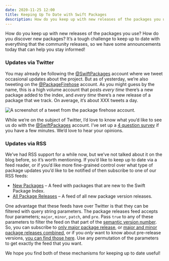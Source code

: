 ```yaml
---
date: 2020-11-25 12:00
title: Keeping Up To Date with Swift Packages
description: How do you keep up with new releases of the packages you use? How do you discover new packages? It’s a tough challenge to keep up to date with everything that the community releases, so we have some announcements today that can help you stay informed!
---
```


How do you keep up with new releases of the packages you use? How do you discover new packages? It’s a tough challenge to keep up to date with everything that the community releases, so we have some announcements today that can help you stay informed!

### Updates via Twitter

You may already be following the [@SwiftPackages](https://twitter.com/SwiftPackages) account where we tweet occasional updates about the project. But as of yesterday, we’re also tweeting on the [@PackageFirehose](https://packagefirehose) account. As you might guess by the name, this is a high volume account that posts *every time* there’s a new package added to the index, and *every time* there’s a new release of a package that we track. On average, it’s about XXX tweets a day.

![A screenshot of a tweet from the package firehose account.]()

While we’re on the subject of Twitter, I’d love to know what you’d like to see us do with the [@SwiftPackages](https://twitter.com/SwiftPackages) account. I’ve set up a [4 question survey]() if you have a few minutes. We’d love to hear your opinions.

### Updates via RSS

We’ve had RSS support for a while now, but we’ve not talked about it on the blog before, so it’s worth mentioning. If you’d like to keep up to date via a feed reader, or if you’d like more fine-grained control over what type of package updates you’d like to be notified of then subscribe to one of our RSS feeds:

* [New Packages](https://swiftpackageindex.com/packages.rss) – A feed with packages that are new to the Swift Package Index.
* [All Package Releases](https://swiftpackageindex.com/releases.rss) – A feed of all new package version releases.

One advantage that these feeds have over Twitter is that they can be filtered with query string parameters. The package releases feed accepts four parameters; `major`, `minor`, `patch`, and `pre`. Pass `true` to any of these parameters to filter the feed on that part of the [semantic version number](https://semver.org). So, you can subscribe to [only major package release](https://swiftpackageindex.com/releases.rss?major=true), or [major and minor package releases combined](https://swiftpackageindex.com/releases.rss?major=true&minor=true), or if you *only* want to know about pre-release versions, [you can find those here](https://swiftpackageindex.com/releases.rss?pre=true). Use any permutation of the parameters to get exactly the feed that you want.

We hope you find both of these mechanisms for keeping up to date useful!
